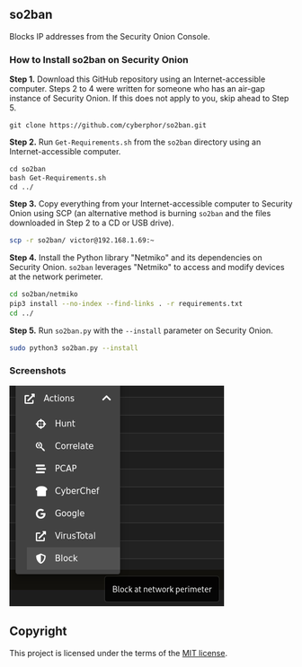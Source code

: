 ## so2ban
Blocks IP addresses from the Security Onion Console.  

### How to Install so2ban on Security Onion
**Step 1.** Download this GitHub repository using an Internet-accessible computer. Steps 2 to 4 were written for someone who has an air-gap instance of Security Onion. If this does not apply to you, skip ahead to Step 5. 
```
git clone https://github.com/cyberphor/so2ban.git
```

**Step 2.** Run `Get-Requirements.sh` from the `so2ban` directory using an Internet-accessible computer.
```
cd so2ban
bash Get-Requirements.sh
cd ../
```

**Step 3.** Copy everything from your Internet-accessible computer to Security Onion using SCP (an alternative method is burning `so2ban` and the files downloaded in Step 2 to a CD or USB drive). 
```bash
scp -r so2ban/ victor@192.168.1.69:~
```

**Step 4.** Install the Python library "Netmiko" and its dependencies on Security Onion. `so2ban` leverages "Netmiko" to access and modify devices at the network perimeter. 
```bash
cd so2ban/netmiko
pip3 install --no-index --find-links . -r requirements.txt
cd ../
```

**Step 5.** Run `so2ban.py` with the `--install` parameter on Security Onion. 
```bash
sudo python3 so2ban.py --install
```

### Screenshots
![action-menu](/Screenshots/action-menu.png)

## Copyright
This project is licensed under the terms of the [MIT license](/LICENSE). 
